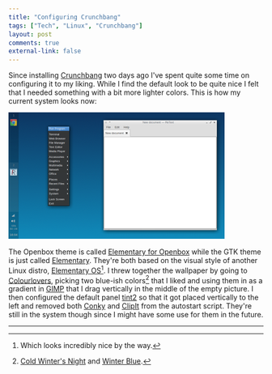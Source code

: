 ```yaml
---
title: "Configuring Crunchbang"
tags: ["Tech", "Linux", "Crunchbang"]
layout: post
comments: true
external-link: false
---
```


Since installing [Crunchbang](http://crunchbang.org/ "Crunchbang Linux") two days ago I've spent quite some time on configuring it to my liking. While I find the default look to be quite nice I felt that I needed something with a bit more lighter colors. This is how my current system looks now:

![Crunchbang Elementary](/images/blog/2012-12-16-crunchbang-elementary.png "Crunchbang Elementary")

The Openbox theme is called [Elementary for Openbox](http://grvrulz.deviantart.com/art/elementary-for-openbox-253002995 "Elementary for Openbox") while the GTK theme is just called [Elementary](http://danrabbit.deviantart.com/art/elementary-gtk-theme-83104033 "Elementary GTK Theme"). They're both based on the visual style of another Linux distro, [Elementary OS](http://elementaryos.org/ "Elementary OS")[^20121216-1]. I threw together the wallpaper by going to [Colourlovers](http://colourlovers.com/ "Colourlovers"), picking two blue-ish colors[^20121216-2] that I liked and using them in as a gradient in [GIMP](http://www.gimp.org/ "GIMP") that I drag vertically in the middle of the empty picture. I then configured the default panel [tint2](http://code.google.com/p/tint2/ "tint2") so that it got placed vertically to the left and removed both [Conky](http://conky.sourceforge.net/ "Conky") and [ClipIt](http://clipit.rspwn.com/ "ClipIt") from the autostart script. They're still in the system though since I might have some use for them in the future.

***

[^20121216-1]: Which looks incredibly nice by the way.
[^20121216-2]: [Cold Winter's Night](http://www.colourlovers.com/color/0D3561/Cold_Winters_Night "Cold Winter's Night") and [Winter Blue](http://www.colourlovers.com/color/108BBB/Winter_Blue "Winter Blue").
